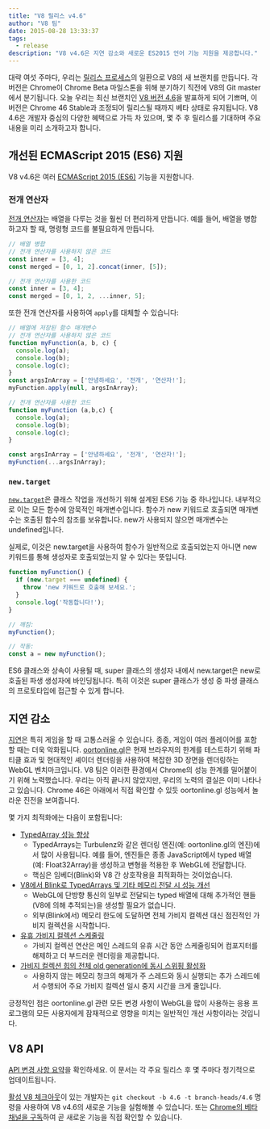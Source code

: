 ```yaml
---
title: "V8 릴리스 v4.6"
author: "V8 팀"
date: 2015-08-28 13:33:37
tags:
  - release
description: "V8 v4.6은 지연 감소와 새로운 ES2015 언어 기능 지원을 제공합니다."
---
```

대략 여섯 주마다, 우리는 [릴리스 프로세스](https://v8.dev/docs/release-process)의 일환으로 V8의 새 브랜치를 만듭니다. 각 버전은 Chrome이 Chrome Beta 마일스톤을 위해 분기하기 직전에 V8의 Git master에서 분기됩니다. 오늘 우리는 최신 브랜치인 [V8 버전 4.6](https://chromium.googlesource.com/v8/v8.git/+log/branch-heads/4.6)을 발표하게 되어 기쁘며, 이 버전은 Chrome 46 Stable과 조정되어 릴리스될 때까지 베타 상태로 유지됩니다. V8 4.6은 개발자 중심의 다양한 혜택으로 가득 차 있으며, 몇 주 후 릴리스를 기대하며 주요 내용을 미리 소개하고자 합니다.

<!--truncate-->
## 개선된 ECMAScript 2015 (ES6) 지원

V8 v4.6은 여러 [ECMAScript 2015 (ES6)](https://www.ecma-international.org/ecma-262/6.0/) 기능을 지원합니다.

### 전개 연산자

[전개 연산자](https://developer.mozilla.org/en-US/docs/Web/JavaScript/Reference/Operators/Spread_operator)는 배열을 다루는 것을 훨씬 더 편리하게 만듭니다. 예를 들어, 배열을 병합하고자 할 때, 명령형 코드를 불필요하게 만듭니다.

```js
// 배열 병합
// 전개 연산자를 사용하지 않은 코드
const inner = [3, 4];
const merged = [0, 1, 2].concat(inner, [5]);

// 전개 연산자를 사용한 코드
const inner = [3, 4];
const merged = [0, 1, 2, ...inner, 5];
```

또한 전개 연산자를 사용하여 `apply`를 대체할 수 있습니다:

```js
// 배열에 저장된 함수 매개변수
// 전개 연산자를 사용하지 않은 코드
function myFunction(a, b, c) {
  console.log(a);
  console.log(b);
  console.log(c);
}
const argsInArray = ['안녕하세요', '전개', '연산자!'];
myFunction.apply(null, argsInArray);

// 전개 연산자를 사용한 코드
function myFunction (a,b,c) {
  console.log(a);
  console.log(b);
  console.log(c);
}

const argsInArray = ['안녕하세요', '전개', '연산자!'];
myFunction(...argsInArray);
```

### `new.target`

[`new.target`](https://developer.mozilla.org/en-US/docs/Web/JavaScript/Reference/Operators/new.target)은 클래스 작업을 개선하기 위해 설계된 ES6 기능 중 하나입니다. 내부적으로 이는 모든 함수에 암묵적인 매개변수입니다. 함수가 new 키워드로 호출되면 매개변수는 호출된 함수의 참조를 보유합니다. new가 사용되지 않으면 매개변수는 undefined입니다.

실제로, 이것은 new.target을 사용하여 함수가 일반적으로 호출되었는지 아니면 new 키워드를 통해 생성자로 호출되었는지 알 수 있다는 뜻입니다.

```js
function myFunction() {
  if (new.target === undefined) {
    throw 'new 키워드로 호출해 보세요.';
  }
  console.log('작동합니다!');
}

// 깨짐:
myFunction();

// 작동:
const a = new myFunction();
```

ES6 클래스와 상속이 사용될 때, super 클래스의 생성자 내에서 new.target은 new로 호출된 파생 생성자에 바인딩됩니다. 특히 이것은 super 클래스가 생성 중 파생 클래스의 프로토타입에 접근할 수 있게 합니다.

## 지연 감소

[지연](https://en.wiktionary.org/wiki/jank#Noun)은 특히 게임을 할 때 고통스러울 수 있습니다. 종종, 게임이 여러 플레이어를 포함할 때는 더욱 악화됩니다. [oortonline.gl](http://oortonline.gl/)은 현재 브라우저의 한계를 테스트하기 위해 파티클 효과 및 현대적인 셰이더 렌더링을 사용하여 복잡한 3D 장면을 렌더링하는 WebGL 벤치마크입니다. V8 팀은 이러한 환경에서 Chrome의 성능 한계를 밀어붙이기 위해 노력했습니다. 우리는 아직 끝나지 않았지만, 우리의 노력의 결실은 이미 나타나고 있습니다. Chrome 46은 아래에서 직접 확인할 수 있듯 oortonline.gl 성능에서 놀라운 진전을 보여줍니다.

몇 가지 최적화에는 다음이 포함됩니다:

- [TypedArray 성능 향상](https://code.google.com/p/v8/issues/detail?id=3996)
    - TypedArrays는 Turbulenz와 같은 렌더링 엔진(예: oortonline.gl의 엔진)에서 많이 사용됩니다. 예를 들어, 엔진들은 종종 JavaScript에서 typed 배열(예: Float32Array)을 생성하고 변형을 적용한 후 WebGL에 전달합니다.
    - 핵심은 임베더(Blink)와 V8 간 상호작용을 최적화하는 것이었습니다.
- [V8에서 Blink로 TypedArrays 및 기타 메모리 전달 시 성능 개선](https://code.google.com/p/chromium/issues/detail?id=515795)
    - WebGL에 단방향 통신의 일부로 전달되는 typed 배열에 대해 추가적인 핸들(V8에 의해 추적되는)을 생성할 필요가 없습니다.
    - 외부(Blink에서) 메모리 한도에 도달하면 전체 가비지 컬렉션 대신 점진적인 가비지 컬렉션을 시작합니다.
- [유휴 가비지 컬렉션 스케줄링](/blog/free-garbage-collection)
    - 가비지 컬렉션 연산은 메인 스레드의 유휴 시간 동안 스케줄링되어 컴포지터를 해제하고 더 부드러운 렌더링을 제공합니다.
- [가비지 컬렉션 힙의 전체 old generation에 동시 스위핑 활성화](https://code.google.com/p/chromium/issues/detail?id=507211)
    - 사용하지 않는 메모리 청크의 해제가 주 스레드와 동시 실행되는 추가 스레드에서 수행되어 주요 가비지 컬렉션 일시 중지 시간을 크게 줄입니다.

긍정적인 점은 oortonline.gl 관련 모든 변경 사항이 WebGL을 많이 사용하는 응용 프로그램의 모든 사용자에게 잠재적으로 영향을 미치는 일반적인 개선 사항이라는 것입니다.

## V8 API

[API 변경 사항 요약](https://docs.google.com/document/d/1g8JFi8T_oAE_7uAri7Njtig7fKaPDfotU6huOa1alds/edit)을 확인하세요. 이 문서는 각 주요 릴리스 후 몇 주마다 정기적으로 업데이트됩니다.

[활성 V8 체크아웃](https://v8.dev/docs/source-code#using-git)이 있는 개발자는 `git checkout -b 4.6 -t branch-heads/4.6` 명령을 사용하여 V8 v4.6의 새로운 기능을 실험해볼 수 있습니다. 또는 [Chrome의 베타 채널을 구독](https://www.google.com/chrome/browser/beta.html)하여 곧 새로운 기능을 직접 확인할 수 있습니다.

